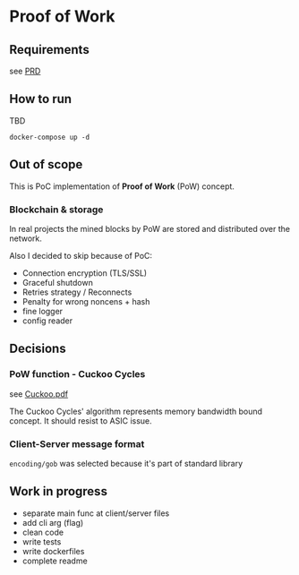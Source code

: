 # Proof of Work

## Requirements

see [PRD](docs/PRD.md)

## How to run

TBD 

```shell
docker-compose up -d
```

## Out of scope

This is PoC implementation of **Proof of Work** (PoW) concept.

### Blockchain & storage

In real projects the mined blocks by PoW are stored and distributed over the network.

Also I decided to skip because of PoC:

- Connection encryption (TLS/SSL)
- Graceful shutdown
- Retries strategy / Reconnects
- Penalty for wrong noncens + hash
- fine logger
- config reader

## Decisions

### PoW function - Cuckoo Cycles

see [Cuckoo.pdf](https://github.com/tromp/cuckoo/blob/master/doc/cuckoo.pdf)

The Cuckoo Cycles' algorithm represents memory bandwidth bound concept.
It should resist to ASIC issue. 

### Client-Server message format

`encoding/gob` was selected because it's part of standard library 

## Work in progress

- separate main func at client/server files
- add cli arg (flag)
- clean code
- write tests
- write dockerfiles
- complete readme


